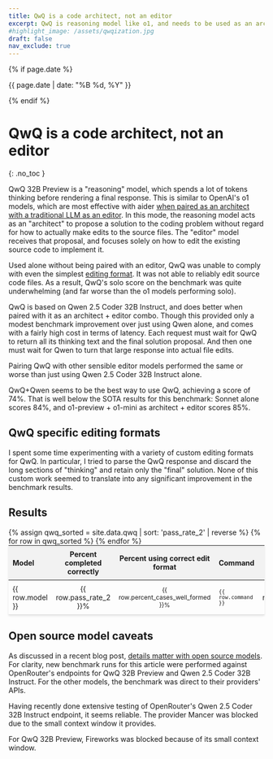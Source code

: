 ```yaml
---
title: QwQ is a code architect, not an editor
excerpt: QwQ is reasoning model like o1, and needs to be used as an architect with another model as editor.
#highlight_image: /assets/qwqization.jpg
draft: false
nav_exclude: true
---
```

{% if page.date %}
<p class="post-date">{{ page.date | date: "%B %d, %Y" }}</p>
{% endif %}

# QwQ is a code architect, not an editor
{: .no_toc }

<canvas id="qwqChart" width="800" height="500" style="margin: 20px 0"></canvas>

QwQ 32B Preview is a "reasoning" model, which spends a lot of tokens thinking before
rendering a final response.
This is similar to OpenAI's o1 models, which are most effective with aider
[when paired as an architect with a traditional LLM as an editor](https://aider.chat/2024/09/26/architect.html).
In this mode, the reasoning model acts as an "architect" to propose a solution to the
coding problem without regard for how to actually make edits to the source files.
The "editor" model receives that proposal, and focuses solely on how to
edit the existing source code to implement it.

Used alone without being paired with an editor, 
QwQ was unable to comply with even the simplest 
[editing format](https://aider.chat/docs/more/edit-formats.html).
It was not able to reliably edit source code files.
As a result, QwQ's solo score on the benchmark was quite underwhelming
(and far worse than the o1 models performing solo).

QwQ is based on
Qwen 2.5 Coder 32B Instruct,
and does better when paired with it as an architect + editor combo.
Though this provided only a modest benchmark improvement over just using Qwen alone,
and comes with a fairly high cost in terms of latency.
Each request must wait for QwQ to return all its thinking text
and the final solution proposal.
And then one must wait for Qwen to turn that large
response into actual file edits.

Pairing QwQ with other sensible editor models performed the same or worse than
just using Qwen 2.5 Coder 32B Instruct alone.

QwQ+Qwen seems to be the best way to use QwQ, achieving a score of 74%.
That is well below the
SOTA results for this benchmark: Sonnet alone scores 84%, and
o1-preview + o1-mini as architect + editor scores 85%.


## QwQ specific editing formats

I spent some time experimenting with a variety of custom editing formats
for QwQ.
In particular, I tried to parse the QwQ response and discard the long
sections of "thinking" and retain only the "final" solution.
None of this custom work seemed to translate 
into any significant improvement in the benchmark results.


## Results

<script src="https://cdn.jsdelivr.net/npm/chart.js"></script>
<script>
{% include qwq-chart.js %}
</script>

<table style="width: 100%; max-width: 800px; margin: auto; border-collapse: collapse; box-shadow: 0 2px 4px rgba(0,0,0,0.1); font-size: 14px;">
  <thead style="background-color: #f2f2f2;">
    <tr>
      <th style="padding: 8px; text-align: left;">Model</th>
      <th style="padding: 8px; text-align: center;">Percent completed correctly</th>
      <th style="padding: 8px; text-align: center;">Percent using correct edit format</th>
      <th style="padding: 8px; text-align: left;">Command</th>
      <th style="padding: 8px; text-align: center;">Edit format</th>
    </tr>
  </thead>
  <tbody>
    {% assign qwq_sorted = site.data.qwq | sort: 'pass_rate_2' | reverse %}
    {% for row in qwq_sorted %}
      <tr style="border-bottom: 1px solid #ddd;">
        <td style="padding: 8px;">{{ row.model }}</td>
        <td style="padding: 8px; text-align: center;">{{ row.pass_rate_2 }}%</td>
        <td style="padding: 8px; text-align: center;">{{ row.percent_cases_well_formed }}%</td>
        <td style="padding: 8px;"><code>{{ row.command }}</code></td>
        <td style="padding: 8px; text-align: center;">{{ row.edit_format }}</td>
      </tr>
    {% endfor %}
  </tbody>
</table>

<style>
  tr.selected {
    color: #0056b3;
  }
  table {
    table-layout: fixed;
  }
  td, th {
    word-wrap: break-word;
    overflow-wrap: break-word;
  }
  td:nth-child(3), td:nth-child(4) {
    font-size: 12px;
  }
</style>

<script>
document.getElementById('qwqSearchInput').addEventListener('keyup', function() {
    var input = this.value.toLowerCase();
    var rows = document.querySelectorAll('tbody tr');
    
    rows.forEach(function(row) {
        var text = row.textContent.toLowerCase();
        if(text.includes(input)) {
            row.style.display = '';
            row.classList.add('selected');
        } else {
            row.style.display = 'none';
            row.classList.remove('selected');
        }
    });
});
</script>

## Open source model caveats

As discussed in a recent blog post,
[details matter with open source models](https://aider.chat/2024/11/21/quantization.html).
For clarity, new benchmark runs for this article were
performed against OpenRouter's endpoints for
QwQ 32B Preview and Qwen 2.5 Coder 32B Instruct.
For the other models, the benchmark was direct to their providers' APIs.

Having recently done extensive testing of OpenRouter's Qwen 2.5 Coder 32B Instruct endpoint,
it seems reliable.
The provider Mancer was blocked due to the small context window it provides.

For QwQ 32B Preview, Fireworks was blocked because of its small context window.
